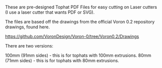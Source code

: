 These are pre-designed Tophat PDF Files for easy cutting on Laser cutters (I use a laser cutter that wants PDF or SVG).

The files are based off the drawings from the official Voron 0.2 repository drawings, found here.

https://github.com/VoronDesign/Voron-0/tree/Voron0.2/Drawings

There are two versions:

100mm (91mm sides) - this is for tophats with 100mm extrusions.
80mm (71mm sides) - this is for tophats with 80mm extrusions.
